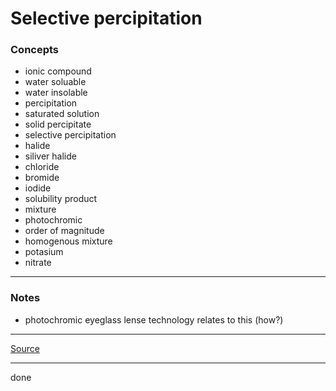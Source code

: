 # Selective percipitation

### Concepts

- ionic compound
- water soluable
- water insolable
- percipitation
- saturated solution
- solid percipitate
- selective percipitation
- halide
- siliver halide
- chloride
- bromide
- iodide
- solubility product
- mixture
- photochromic
- order of magnitude
- homogenous mixture
- potasium
- nitrate

---

### Notes

- photochromic eyeglass lense technology relates to this (how?)

---

[Source](https://youtu.be/6kAAXXHc4w8)

---

done